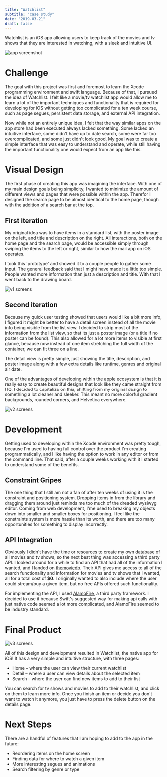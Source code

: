 ```yaml
---
title: "Watchlist"
subtitle: "case study"
date: "2019-03-21"
draft: false
---
```


Watchlist is an iOS app allowing users to keep track of the movies and tv shows that they are interested in watching, with a sleek and intuitive UI.

![app screenshot](featured.jpg)


# Challenge

The goal with this project was first and foremost to learn the Xcode programming environment and swift language. Because of that, I pursued the idea of Watchlist. I felt like a movie/tv watchlist app would allow me to learn a lot of the important techniques and functionality that is required for developing for iOS without getting too complicated for a ten week course, such as page segues, persistent data storage, and external API integration. 

Now while not an entirely unique idea, I felt that the way similar apps on the app store had been executed always lacked something. Some lacked an intuitive interface, some didn't have up to date search, some were far too overcomplicated, and some just didn't look good. My goal was to create a simple interface that was easy to understand and operate, while still having the important functionality one would expect from an app like this.

# Visual Design

The first phase of creating this app was imagining the interface. With one of my main design goals being simplicity, I wanted to minimize the amount of different views and pages that were possible within the app. Therefor I designed the search page to be almost identical to the home page, though with the addition of a search bar at the top.


## First iteration

My original idea was to have items in a standard list, with the poster image on the left, and title and description on the right. All interactions, both on the home page and the search page, would be accessible simply through swiping the items to the left or right, similar to how the mail app on iOS operates.

I took this 'prototype' and showed it to a couple people to gather some input. The general feedback said that I might have made it a little too simple. People wanted more information than just a description and title. With that I went back to the drawing board.

![v1 screens](v1.jpg)

## Second iteration

Because my quick user testing showed that users would like a bit more info, I figured it might be better to have a detail screen instead of all the movie info being visible from the list view. I decided to strip most of the information from the list view, so that its just a poster image (or a title if no poster can be found). This also allowed for a lot more items to visible at first glance, because now instead of one item stretching the full width of the container, we can fit three on a line. 

The detail view is pretty simple, just showing the title, description, and poster image along with a few extra details like runtime, genres and original air date.

One of the advantages of developing within the apple ecosystem is that it is really easy to create beautiful designs that look like they came straight from HQ. I decided to capitalize on this, shifting from my original design to something a lot cleaner and sleeker. This meant no more colorful gradient backgrounds, rounded corners, and Helvetica everywhere.

![v2 screens](v2.jpg)

# Development

Getting used to developing within the Xcode environment was pretty tough, because I'm used to having full control over the product I'm creating programmatically, and I like having the option to work in any editor or from the command line. That said, after a couple weeks working with it I started to understand some of the benefits.

## Constraint Gripes

The one thing that I still am not a fan of after ten weeks of using it is the constraint and positioning system. Dropping items in from the library and dragging them around just reminds me too much of the dreaded wysiwyg editor. Coming from web development, I'me used to breaking my objects down into smaller and smaller boxes for positioning. I feel like the constraints system is more hassle than its worth, and there are too many opportunities for something to display incorrectly.

## API Integration

Obviously I didn't have the time or resources to create my own database of all movies and tv shows, so the next best thing was accessing a third party API. I looked around for a while to find an API that had all of the information I wanted, and I landed on [themoviedb](https://www.themoviedb.org/documentation/api). Their API gives me access to all of the search functionality and information for movies and tv shows that I wanted, all for a total cost of **$0**. I originally wanted to also include where the user could stream/buy a given item, but no free APIs offered such functionality.

For implementing the API, I used [AlamoFire](https://github.com/Alamofire/Alamofire), a third party framework. I decided to use it because Swift's suggested way for making api calls with just native code seemed a lot more complicated, and AlamoFire seemed to be industry standard. 

<!-- Here's an example of an api request using AlamoFire:

```swift
AF.request("https://api.mywebserver.com/v1/board", method: .get, parameters: ["title": "New York Highlights"])
    .validate(statusCode: 200..<300)
    .responseDecodable { (response: DataResponse) in
        switch response.result {
        case .success(let board):
            print("Created board title is \(board.title)") // New York Highlights
        case .failure(let error):
            print("Board creation failed with error: \(error.localizedDescription)")
        }
}
```

And here's the same request using swifts vanilla URLSession:

```swift
enum Error: Swift.Error {
    case requestFailed
}

// Build up the URL
var components = URLComponents(string: "https://api.mywebserver.com/v1/board")!
components.queryItems = ["title": "New York Highlights"].map { (key, value) in
    URLQueryItem(name: key, value: value)
}

// Generate and execute the request
let request = try! URLRequest(url: components.url!, method: .get)
URLSession.shared.dataTask(with: request) { (data, response, error) in
    do {
        guard let data = data,
            let response = response as? HTTPURLResponse, (200 ..< 300) ~= response.statusCode,
            error == nil else {
            // Data was nil, validation failed or an error occurred.
            throw error ?? Error.requestFailed
        }
        let board = try JSONDecoder().decode(Board.self, from: data)
        print("Created board title is \(board.title)") // New York Highlights
    } catch {
        print("Board creation failed with error: \(error.localizedDescription)")
    }
}
```

Suffice to say AlamoFire really makes requests a lot less complicated. -->

# Final Product

![v3 screens](v3.jpg)


All of this design and development resulted in Watchlist, the native app for iOS! It has a very simple and intuitive structure, with three pages:

- Home – where the user can view their current watchlist
- Detail – where a user can view details about the selected item
- Search – where the user can find new items to add to their list

You can search for tv shows and movies to add to their watchlist, and click on them to learn more info. Once you finish an item or decide you don't want to watch it anymore, you just have to press the delete button on the details page.

# Next Steps

There are a handful of features that I am hoping to add to the app in the future:

- Reordering items on the home screen
- Finding data for where to watch a given item
- More interesting segues and animations
- Search filtering by genre or type
